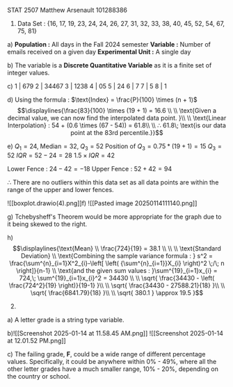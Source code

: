 STAT 2507
Matthew Arsenault
101288386

1. Data Set : {16, 17, 19, 23, 24, 24, 26, 27, 31, 32, 33, 38, 40, 45, 52, 54, 67, 75, 81}

a) 
**Population :** All days in the Fall 2024 semester
**Variable :** Number of emails received on a given day
**Experimental Unit :** A single day

b) The variable is a **Discrete Quantitative Variable** as it is a finite set of integer values.

c)
1 | 679
2 | 34467
3 | 1238
4 | 05
5 | 24
6 | 7
7 | 5
8 | 1

d) Using the formula : $\text{Index} = \frac{P}{100} \times (n + 1)$ 
$$\displaylines{\frac{83}{100} \times (19 + 1) = 16.6 \\ \\
\text{Given a decimal value, we can now find the interpolated data point. }\\ \\
\text{Linear Interpolation} : 54 + (0.6 \times (67 - 54)) = 61.8\\ \\
∴ 61.8\; \text{is our data point at the 83rd percentile.}}$$

<div style="page-break-after: always;"></div>

e) $Q_{1} = 24,\; \text{Median} = 32,\; Q_{3} = 52$
Position of $Q_{3} = 0.75 * (19 + 1) = 15$
$Q_{3} = 52$
$IQR = 52 - 24 = 28$
$1.5 \times IQR = 42$

Lower Fence : $24 - 42 = -18$
Upper Fence : $52 + 42 = 94$

∴ There are no outliers within this data set as all data points are within the range of the upper and lower fences.


![[boxplot.drawio(4).png]]f) ![[Pasted image 20250114111140.png]]

g) Tchebysheff's Theorem would be more appropriate for the graph due to it being skewed to the right. 

h)$$\displaylines{\text{Mean} \\ \frac{724}{19} = 38.1 \\ \\ \\
\text{Standard Deviation} \\
\text{Combining the sample variance formula : } s^2 = \frac{\sum^{n}_{i=1}X^2_{i}-\left[ \left( {\sum^{n}_{i=1}}X_{i} \right)^2 \;/\; n \right]}{n-1} \\ \text{and the given sum values : }\sum^{19}_{i=1}x_{i} = 724,\; \sum^{19}_{i=1}x_{i}^2 = 34430 \\ \\
\sqrt{ \frac{34430 - \left( \frac{724^2}{19} \right)}{19-1} }\\ \\
\sqrt{ \frac{34430 - 27588.21}{18} }\\ \\
\sqrt{ \frac{6841.79}{18} }\\ \\
\sqrt{ 380.1 } \approx 19.5 }$$

<div style="page-break-after: always;"></div>


2. 
a) A letter grade is a string type variable.

b)![[Screenshot 2025-01-14 at 11.58.45 AM.png]]
![[Screenshot 2025-01-14 at 12.01.52 PM.png]]


c) The failing grade, **F**, could be a wide range of different percentage values. Specifically, it could be anywhere within 0% - 49%, where all the other letter grades have a much smaller range, 10% - 20%, depending on the country or school.